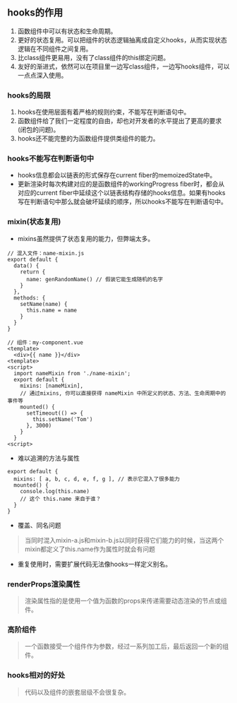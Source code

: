 ## hooks的作用
1. 函数组件中可以有状态和生命周期。
2. 更好的状态复用。可以把组件的状态逻辑抽离成自定义hooks，从而实现状态逻辑在不同组件之间复用。
3. 比class组件更易用，没有了class组件的this绑定问题。
4. 友好的渐进式，依然可以在项目里一边写class组件，一边写hooks组件，可以一点点深入使用。
### hooks的局限
1. hooks在使用层面有着严格的规则约束，不能写在判断语句中。
2. 函数组件给了我们一定程度的自由，却也对开发者的水平提出了更高的要求(闭包的问题)。
3. hooks还不能完整的为函数组件提供类组件的能力。
### hooks不能写在判断语句中
- hooks信息都会以链表的形式保存在current fiber的memoizedState中。
- 更新渲染时每次构建对应的是函数组件的workingProgress fiber时，都会从对应的current fiber中延续这个以链表结构存储的hooks信息。如果有hooks写在判断语句中那么就会破坏延续的顺序，所以hooks不能写在判断语句中。
### mixin(状态复用)
- mixins虽然提供了状态复用的能力，但弊端太多。
```
// 混入文件：name-mixin.js
export default {
  data() {
    return {
      name: genRandomName() // 假装它能生成随机的名字
    }
  },
  methods: {
    setName(name) {
      this.name = name
    }
  }
}

// 组件：my-component.vue
<template>
  <div>{{ name }}</div>
<template>
<script>
  import nameMixin from './name-mixin';
  export default {
    mixins: [nameMixin],
    // 通过mixins, 你可以直接获得 nameMixin 中所定义的状态、方法、生命周期中的事件等
    mounted() {
      setTimeout(() => {
        this.setName('Tom')
      }, 3000)
    }
  }
<script>
```
- 难以追溯的方法与属性
```
export default {
  mixins: [ a, b, c, d, e, f, g ], // 表示它混入了很多能力
  mounted() {
    console.log(this.name)
    // 这个 this.name 来自于谁？
  }
}
```
- 覆盖、同名问题
> 当同时混入mixin-a.js和mixin-b.js以同时获得它们能力的时候，当这两个mixin都定义了this.name作为属性时就会有问题

- 重复使用时，需要扩展代码无法像hooks一样定义别名。
### renderProps渲染属性
> 渲染属性指的是使用一个值为函数的props来传递需要动态渲染的节点或组件。

### 高阶组件
> 一个函数接受一个组件作为参数，经过一系列加工后，最后返回一个新的组件。

### hooks相对的好处
> 代码以及组件的嵌套层级不会很复杂。
